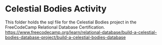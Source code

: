 # Celestial Bodies Activity

This folder holds the sql file for the Celestial Bodies project in the FreeCodeCamp Relational Database Certification.
  https://www.freecodecamp.org/learn/relational-database/build-a-celestial-bodies-database-project/build-a-celestial-bodies-database
